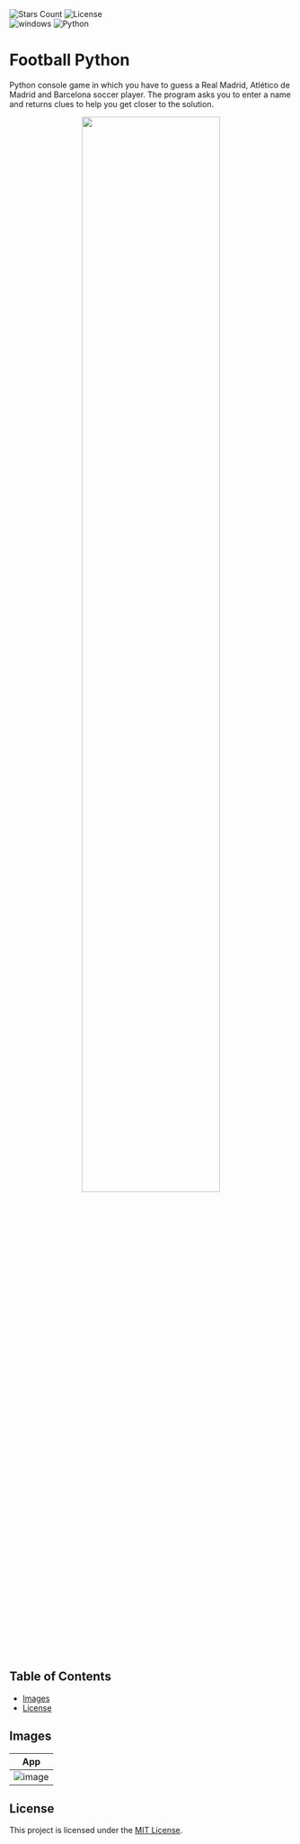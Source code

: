 <div id="Badges1">
    <img alt="Stars Count" src="https://img.shields.io/github/stars/RedondoDev/FootballPython?style=flat-square&color=yellow">
    <img alt="License" src="https://img.shields.io/github/license/RedondoDev/FootballPython?style=flat-square&color=rgb(18%2C%20145%2C%2082)">    
</div>
<div id="Badges2">
    <img alt="windows" src="https://img.shields.io/badge/Windows-0078D6?style=flat-square&logo=windows&logoColor=white&color=rgb(18%2C145%2C182)">
    <img alt="Python" src="https://img.shields.io/badge/Python-blue?style=flat-square">
</div>

# Football Python
Python console game in which you have to guess a Real Madrid, Atlético de Madrid and Barcelona soccer player.
The program asks you to enter a name and returns clues to help you get closer to the solution.
<p align="center">
    <img src="https://github.com/user-attachments/assets/6f0914d6-61a4-4866-9147-a28baca929d9" width="70%">
</p>

## Table of Contents
- [Images](#images)
- [License](#license)

## Images
| App | 
|:---:|
|![image](https://github.com/user-attachments/assets/e2ba8d35-5c55-4928-82cf-8d6d27fb6c2a)|

## License
This project is licensed under the [MIT License](LICENSE).
